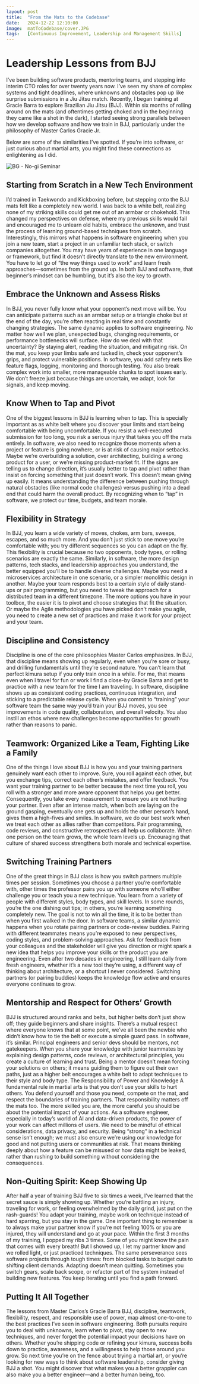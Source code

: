 ```yaml
---
layout: post
title:  "From the Mats to the Codebase"
date:   2024-12-22 12:10:00
image:  matToCodebase/cover.JPG
tags:   [Continuous Improvement, Leadership and Management Skills]
---
```



# Leadership Lessons from BJJ
I’ve been building software products, mentoring teams, and stepping into interim CTO roles for over twenty years now. I’ve seen my share of complex systems and tight deadlines, where unknowns and obstacles pop up like surprise submissions in a Jiu Jitsu match. Recently, I began training at Gracie Barra to explore Brazilian Jiu Jitsu (BJJ). Within six months of rolling around on the mats (and oftentimes getting choked and in the beginning they came like a shot in the dark), I started seeing strong parallels between how we develop software and how we train in BJJ, particularly under the philosophy of Master Carlos Gracie Jr.

Below are some of the similarities I’ve spotted. If you’re into software, or just curious about martial arts, you might find these connections as enlightening as I did.

<img src="/img/matToCodebase/gi-seminar.jpg" alt="BG - No-gi Seminar">

## Starting from Scratch in a New Tech Environment
I’d trained in Taekwondo and Kickboxing before, but stepping onto the BJJ mats felt like a completely new world. I was back to a white belt, realizing none of my striking skills could get me out of an armbar or chokehold. This changed my perspectives on defense, where my previous skills would fail and encouraged me to unlearn old habits, embrace the unknown, and trust the process of learning ground-based techniques from scratch.
Interestingly, this mirrors what happens in software engineering when you join a new team, start a project in an unfamiliar tech stack, or switch companies altogether. You may have years of experience in one language or framework, but find it doesn’t directly translate to the new environment. You have to let go of “the way things used to work” and learn fresh approaches—sometimes from the ground up. In both BJJ and software, that beginner’s mindset can be humbling, but it’s also the key to growth.


## Embrace the Unknown and Assess Risks
In BJJ, you never fully know what your opponent’s next move will be. You can anticipate patterns such as an armbar setup or a triangle choke but at the end of the day, you’re often reacting in real time and constantly changing strategies. The same dynamic applies to software engineering. No matter how well we plan, unexpected bugs, changing requirements, or performance bottlenecks will surface.
How do we deal with that uncertainty? By staying alert, reading the situation, and mitigating risk. On the mat, you keep your limbs safe and tucked in, check your opponent’s grips, and protect vulnerable positions. In software, you add safety nets like feature flags, logging, monitoring and thorough testing. You also break complex work into smaller, more manageable chunks to spot issues early. We don’t freeze just because things are uncertain, we adapt, look for signals, and keep moving.

## Know When to Tap and Pivot
One of the biggest lessons in BJJ is learning when to tap. This is specially important as as white belt where you discover your limits and start being comfortable with being uncomfortable.  If you resist a well-executed submission for too long, you risk a serious injury that takes you off the mats entirely. In software, we also need to recognize those moments when a project or feature is going nowhere, or is at risk of causing major setbacks. Maybe we’re overbuilding a solution, over architecting, building a wrong product for a user, or we’re missing product-market fit. If the signs are telling us to change direction, it’s usually better to tap and pivot rather than insist on forcing something that just doesn’t work.
This doesn’t mean giving up easily. It means understanding the difference between pushing through natural obstacles (like normal code challenges) versus pushing into a dead end that could harm the overall product. By recognizing when to “tap” in software, we protect our time, budgets, and team morale.


## Flexibility in Strategy
In BJJ, you learn a wide variety of moves, chokes, arm bars, sweeps, escapes, and so much more. And you don’t just stick to one move you’re comfortable with; you try different sequences so you can adapt on the fly. This flexibility is crucial because no two opponents, body types, or rolling scenarios are exactly the same.
Similarly, in software, the more design patterns, tech stacks, and leadership approaches you understand, the better equipped you’ll be to handle diverse challenges. Maybe you need a microservices architecture in one scenario, or a simpler monolithic design in another. Maybe your team responds best to a certain style of daily stand-ups or pair programming, but you need to tweak the approach for a distributed team in a different timezone. The more options you have in your toolbox, the easier it is to pivot and choose strategies that fit the situation. Or maybe the Agile methodologies you have picked don't make you agile, you need to create a new set of practices and make it work for your project and your team. 

## Discipline and Consistency
Discipline is one of the core philosophies Master Carlos emphasizes. In BJJ, that discipline means showing up regularly, even when you’re sore or busy, and drilling fundamentals until they’re second nature. You can’t learn that perfect kimura setup if you only train once in a while. For me, that means even when I travel for fun or work I find a close-by Gracie Barra and get to practice with a new team for the time I am traveling. 
In software, discipline shows up as consistent coding practices, continuous integration, and sticking to a predictable release cycle. When you commit to “training” your software team the same way you’d train your BJJ moves, you see improvements in code quality, collaboration, and overall velocity. You also instill an ethos where new challenges become opportunities for growth rather than reasons to panic.

## Teamwork: Organized Like a Team, Fighting Like a Family
One of the things I love about BJJ is how you and your training partners genuinely want each other to improve. Sure, you roll against each other, but you exchange tips, correct each other’s mistakes, and offer feedback. You want your training partner to be better because the next time you roll, you roll with a stronger and more aware opponent that helps you get better. Consequently, you take every measurement to ensure you are not hurting your partner. Even after an intense match, when both are laying on the ground gasping, eventually one gets up and holds the other person’s hand, gives them a high-fives and smiles.
In software, we do our best work when we treat each other as allies rather than competitors. Pair programming, code reviews, and constructive retrospectives all help us collaborate. When one person on the team grows, the whole team levels up. Encouraging that culture of shared success strengthens both morale and technical expertise.

## Switching Training Partners
One of the great things in BJJ class is how you switch partners multiple times per session. Sometimes you choose a partner you’re comfortable with, other times the professor pairs you up with someone who’ll either challenge you or teach you a new technique. You learn from a variety of people with different styles, body types, and skill levels. In some rounds, you’re the one dishing out tips; in others, you’re learning something completely new. The goal is not to win all the time, it is to be better than when you first walked in the door.
In software teams, a similar dynamic happens when you rotate pairing partners or code-review buddies. Pairing with different teammates means you’re exposed to new perspectives, coding styles, and problem-solving approaches. Ask for feedback from your colleagues and the stakeholder will give you direction or might spark a new idea that helps you improve your skills or the product you are engineering. Even after two decades in engineering, I still learn daily from fresh engineers, whether it’s a new tool they’re using, a different way of thinking about architecture, or a shortcut I never considered. Switching partners (or pairing buddies) keeps the knowledge flow active and ensures everyone continues to grow.

## Mentorship and Respect for Others’ Growth
BJJ is structured around ranks and belts, but higher belts don’t just show off; they guide beginners and share insights. There’s a mutual respect where everyone knows that at some point, we’ve all been the newbie who didn’t know how to tie the belt or execute a simple guard pass.
In software, it’s similar. Principal engineers and senior devs should be mentors, not gatekeepers. When you share your knowledge with junior teammates by explaining design patterns, code reviews, or architectural principles, you create a culture of learning and trust. Being a mentor doesn’t mean forcing your solutions on others; it means guiding them to figure out their own paths, just as a higher belt encourages a white belt to adapt techniques to their style and body type.
The Responsibility of Power and Knowledge
A fundamental rule in martial arts is that you don’t use your skills to hurt others. You defend yourself and those you need, compete on the mat, and respect the boundaries of training partners. That responsibility matters off the mats too. The more skilled you are, the more careful you should be about the potential impact of your actions.
As a software engineer, especially in today’s world of AI and data-driven products, the power of your work can affect millions of users. We need to be mindful of ethical considerations, data privacy, and security. Being “strong” in a technical sense isn’t enough; we must also ensure we’re using our knowledge for good and not putting users or communities at risk. That means thinking deeply about how a feature can be misused or how data might be leaked, rather than rushing to build something without considering the consequences.

## Non-Quiting Spirit: Keep Showing Up
After half a year of training BJJ five to six times a week, I’ve learned that the secret sauce is simply showing up. Whether you’re battling an injury, traveling for work, or feeling overwhelmed by the daily grind, just put on the rash-guards! You adapt your training, maybe work on technique instead of hard sparring, but you stay in the game. One important thing to remember is to always make your partner know if you’re not feeling 100% or you are injured, they will understand and go at your pace. Within the first 3 months of my training, I popped my ribs 3 times. Some of you might know the pain that comes with every breath! But I showed up, I let my partner know and we rolled light, or just practiced techniques.
The same perseverance sees software projects through tough times: from blocked tasks to budget cuts to shifting client demands. Adapting doesn’t mean quitting. Sometimes you switch gears, scale back scope, or refactor part of the system instead of building new features. You keep iterating until you find a path forward.

## Putting It All Together
The lessons from Master Carlos’s Gracie Barra BJJ, discipline, teamwork, flexibility, respect, and responsible use of power, map almost one-to-one to the best practices I’ve seen in software engineering. Both pursuits require you to deal with unknowns, learn when to pivot, stay open to new techniques, and never forget the potential impact your decisions have on others.
Whether you’re shipping code or refining your kimura, success boils down to practice, awareness, and a willingness to help those around you grow. So next time you’re on the fence about trying a martial art, or you’re looking for new ways to think about software leadership, consider giving BJJ a shot. You might discover that what makes you a better grappler can also make you a better engineer—and a better human being, too.

